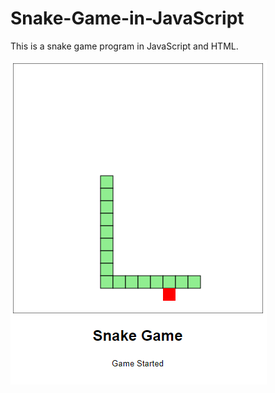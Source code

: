 # Snake-Game-in-JavaScript
This is a snake game program in JavaScript and HTML.

![alt text](https://github.com/ThibaMahlezana/Snake-Game-in-JavaScript/blob/main/snake-game.PNG)
